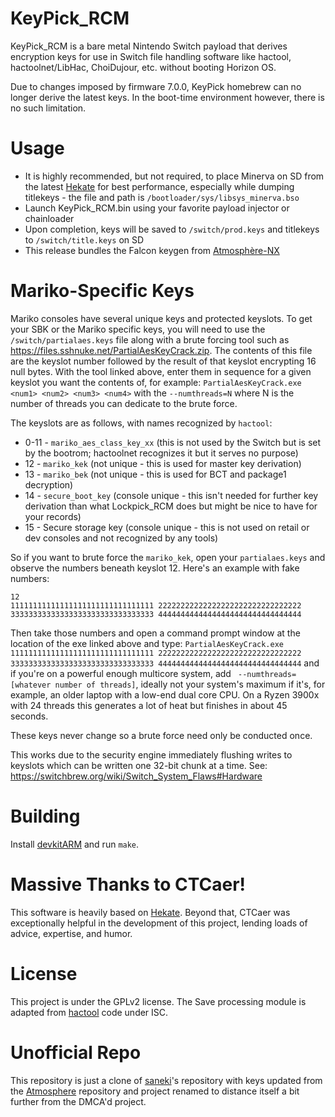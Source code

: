 KeyPick_RCM
=
KeyPick_RCM is a bare metal Nintendo Switch payload that derives encryption keys for use in Switch file handling software like hactool, hactoolnet/LibHac, ChoiDujour, etc. without booting Horizon OS.

Due to changes imposed by firmware 7.0.0, KeyPick homebrew can no longer derive the latest keys. In the boot-time environment however, there is no such limitation.

Usage
=
* It is highly recommended, but not required, to place Minerva on SD from the latest [Hekate](https://github.com/CTCaer/hekate/releases) for best performance, especially while dumping titlekeys - the file and path is `/bootloader/sys/libsys_minerva.bso`
* Launch KeyPick_RCM.bin using your favorite payload injector or chainloader
* Upon completion, keys will be saved to `/switch/prod.keys` and titlekeys to `/switch/title.keys` on SD
* This release bundles the Falcon keygen from [Atmosphère-NX](https://github.com/Atmosphere-NX/Atmosphere)

Mariko-Specific Keys
=
Mariko consoles have several unique keys and protected keyslots. To get your SBK or the Mariko specific keys, you will need to use the `/switch/partialaes.keys` file along with a brute forcing tool such as <https://files.sshnuke.net/PartialAesKeyCrack.zip>. The contents of this file are the keyslot number followed by the result of that keyslot encrypting 16 null bytes. With the tool linked above, enter them in sequence for a given keyslot you want the contents of, for example: `PartialAesKeyCrack.exe <num1> <num2> <num3> <num4>` with the `--numthreads=N` where N is the number of threads you can dedicate to the brute force.

The keyslots are as follows, with names recognized by `hactool`:
* 0-11 - `mariko_aes_class_key_xx` (this is not used by the Switch but is set by the bootrom; hactoolnet recognizes it but it serves no purpose)
* 12 - `mariko_kek` (not unique - this is used for master key derivation)
* 13 - `mariko_bek` (not unique - this is used for BCT and package1 decryption)
* 14 - `secure_boot_key` (console unique - this isn't needed for further key derivation than what Lockpick_RCM does but might be nice to have for your records)
* 15 - Secure storage key (console unique - this is not used on retail or dev consoles and not recognized by any tools)

So if you want to brute force the `mariko_kek`, open your `partialaes.keys` and observe the numbers beneath keyslot 12. Here's an example with fake numbers:
```
12
11111111111111111111111111111111 22222222222222222222222222222222 33333333333333333333333333333333 44444444444444444444444444444444
```
Then take those numbers and open a command prompt window at the location of the exe linked above and type:
`PartialAesKeyCrack.exe 11111111111111111111111111111111 22222222222222222222222222222222 33333333333333333333333333333333 44444444444444444444444444444444` and if you're on a powerful enough multicore system, add ` --numthreads=[whatever number of threads]`, ideally not your system's maximum if it's, for example, an older laptop with a low-end dual core CPU. On a Ryzen 3900x with 24 threads this generates a lot of heat but finishes in about 45 seconds.

These keys never change so a brute force need only be conducted once.

This works due to the security engine immediately flushing writes to keyslots which can be written one 32-bit chunk at a time. See: <https://switchbrew.org/wiki/Switch_System_Flaws#Hardware>

Building
=
Install [devkitARM](https://devkitpro.org/) and run `make`.

Massive Thanks to CTCaer!
=
This software is heavily based on [Hekate](https://github.com/CTCaer/hekate). Beyond that, CTCaer was exceptionally helpful in the development of this project, lending loads of advice, expertise, and humor.

License
=
This project is under the GPLv2 license. The Save processing module is adapted from [hactool](https://github.com/SciresM/hactool) code under ISC.

Unofficial Repo
=
This repository is just a clone of [saneki]([https://github.com/saneki])'s repository with keys updated from the [Atmosphere](<https://github.com/Atmosphere-NX/Atmosphere>) repository and project renamed to distance itself a bit further from the DMCA'd project.
